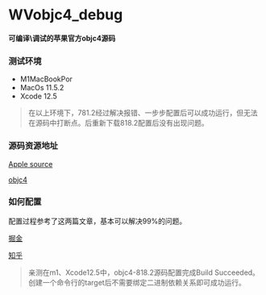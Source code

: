 # WVobjc4_debug
**可编译\调试的苹果官方objc4源码**

### 测试环境
* M1MacBookPor
* MacOs 11.5.2
* Xcode 12.5

>在以上环境下，781.2经过解决报错、一步步配置后可以成功运行，但无法在源码中打断点。后重新下载818.2配置后没有出现问题。
### 源码资源地址
[Apple source](https://opensource.apple.com/)

[objc4](https://opensource.apple.com/source/objc4/)
### 如何配置
配置过程参考了这两篇文章，基本可以解决99%的问题。

[掘金](https://juejin.cn/post/6874517606221479943)

[知乎](https://zhuanlan.zhihu.com/p/342812826)

>亲测在m1、Xcode12.5中，objc4-818.2源码配置完成Build Succeeded。创建一个命令行的target后不需要绑定二进制依赖关系即可成功运行。
